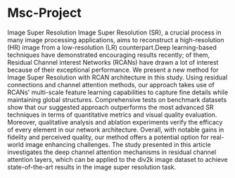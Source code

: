 # Msc-Project
Image Super Resolution
Image Super Resolution (SR), a crucial process in many image processing applications, aims to reconstruct a high-resolution (HR) image from a low-resolution (LR) counterpart.Deep learning-based techniques have demonstrated encouraging results recently; of them, Residual Channel interest Networks (RCANs) have drawn a lot of interest because of their exceptional performance. We present a new method for Image Super Resolution with RCAN architecture in this study. Using residual connections and channel attention methods, our approach takes use of RCANs' multi-scale feature learning capabilities to capture fine details while maintaining global structures. Comprehensive tests on benchmark datasets show that our suggested approach outperforms the most advanced SR techniques in terms of quantitative metrics and visual quality evaluation. Moreover, qualitative analysis and ablation experiments verify the efficacy of every element in our network architecture. Overall, with notable gains in fidelity and perceived quality, our method offers a potential option for real-world image enhancing challenges. The study presented in this article investigates the deep channel attention mechanisms in residual channel attention layers, which can be applied to the div2k image dataset to achieve state-of-the-art results in the image super resolution task.
